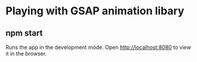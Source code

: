 # Playing with GSAP animation libary

## npm start

Runs the app in the development mode.
Open [http://localhost:8080](http://localhost:8080) to view it in the browser.

